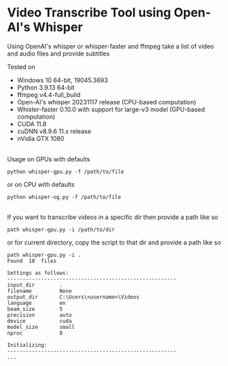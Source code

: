 # Video Transcribe Tool using Open-AI's Whisper
Using OpenAI's whisper or whisper-faster and ffmpeg take a list of video and audio files and provide subtitles

Tested on
* Windows 10 64-bit, 19045.3693
* Python 3.9.13 64-bit
* ffmpeg v4.4-full_build
* Open-AI's whisper 20231117 release (CPU-based computation)
* Whister-faster 0.10.0 with support for large-v3 model (GPU-based computation)
* CUDA 11.8
* cuDNN v8.9.6 11.x release
* nVidia GTX 1080 

<br />Usage on GPUs with defaults
```
python whisper-gpu.py -f /path/to/file
```
or on CPU with defaults
```
python whisper-og.py -f /path/to/file
```
<br />If you want to transcribe videos in a specific dir then provide a path like so
```
path whisper-gpu.py -i /path/to/dir 
```

or for current directory, copy the script to that dir and provide a path like so
```
path whisper-gpu.py -i .
Found  18  files

Settings as follows:
-------------------------------------------------------
input_dir        .
filename         None
output_dir       C:\Users\<username>\Videos
language         en
beam_size        5
precision        auto
device           cuda
model_size       small
nproc            8

Initializing:
-------------------------------------------------------
...
```


